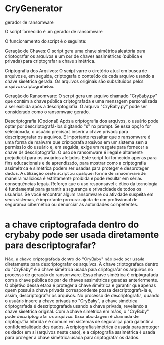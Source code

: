 # CryGenerator
gerador de ransomware

O script fornecido é um gerador de ransomware

O funcionamento do script é o seguinte:

Geração de Chaves:
O script gera uma chave simétrica aleatória para criptografar os arquivos e um par de chaves assimétricas (pública e privada) para criptografar a chave simétrica.

Criptografia dos Arquivos:
O script varre o diretório atual em busca de arquivos e, em seguida, criptografa o conteúdo de cada arquivo usando a chave simétrica gerada. Os arquivos originais são substituídos pelos arquivos criptografados.

Geração do Ransomware:
O script gera um arquivo chamado "CryBaby.py" que contém a chave pública criptografada e uma mensagem personalizada a ser exibida após a descriptografia. O arquivo "CryBaby.py" pode ser considerado como o ransomware gerado.

Descriptografia (Opcional)
Após a criptografia dos arquivos, o usuário pode optar por descriptografá-los digitando "s" no prompt. Se essa opção for selecionada, o usuário precisará inserir a chave privada para descriptografar os arquivos.
É importante ressaltar que o ransomware é uma forma de malware que criptografa arquivos em um sistema sem a permissão do usuário e, em seguida, exige um resgate para fornecer a chave de descriptografia. O uso de ransomware é ilegal e altamente prejudicial para os usuários afetados.
Este script foi fornecido apenas para fins educacionais e de aprendizado, para mostrar como a criptografia assimétrica e simétrica podem ser usadas para proteger e desproteger dados. A utilização deste script ou qualquer forma de ransomware de maneira maliciosa é estritamente proibida e pode resultar em sérias consequências legais.
Reforço que o uso responsável e ético da tecnologia é fundamental para garantir a segurança e privacidade de todos os usuários. Se você encontrar algum ransomware ou atividade suspeita em seus sistemas, é importante procurar ajuda de um profissional de segurança cibernética ou denunciar às autoridades competentes.


# a chave criptografada dentro do crybaby pode ser usada diretamente para descriptografar?

Não, a chave criptografada dentro do "CryBaby" não pode ser usada diretamente para descriptografar os arquivos. A chave criptografada dentro do "CryBaby" é a chave simétrica usada para criptografar os arquivos no processo de geração do ransomware.
Essa chave simétrica é criptografada com a chave pública do par de chaves assimétricas geradas anteriormente. O objetivo dessa etapa é proteger a chave simétrica e garantir que apenas quem possui a chave privada correspondente possa descriptografá-la e, assim, descriptografar os arquivos.
No processo de descriptografia, quando o usuário insere a chave privada no "CryBaby", a chave simétrica criptografada é descriptografada usando a chave privada, revelando a chave simétrica original. Com a chave simétrica em mãos, o "CryBaby" pode descriptografar os arquivos.
Essa abordagem é chamada de criptografia híbrida e é comum em sistemas de segurança para garantir a confidencialidade dos dados. A criptografia simétrica é usada para proteger os dados em si (arquivos neste caso), e a criptografia assimétrica é usada para proteger a chave simétrica usada para criptografar os dados.
